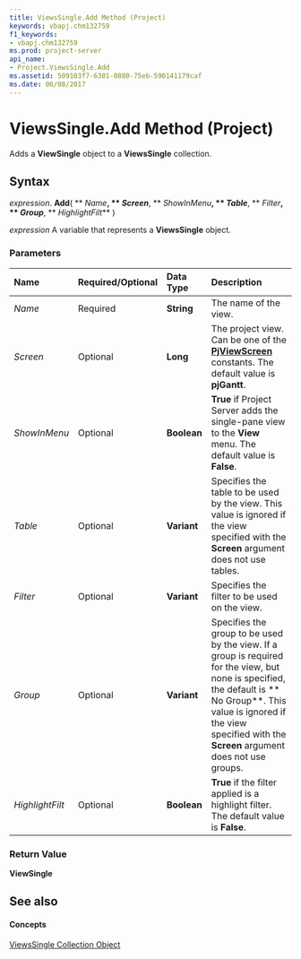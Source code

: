 ```yaml
---
title: ViewsSingle.Add Method (Project)
keywords: vbapj.chm132759
f1_keywords:
- vbapj.chm132759
ms.prod: project-server
api_name:
- Project.ViewsSingle.Add
ms.assetid: 509103f7-6301-0880-75eb-590141179caf
ms.date: 06/08/2017
---
```



# ViewsSingle.Add Method (Project)

Adds a **ViewSingle** object to a **ViewsSingle** collection.


## Syntax

 _expression_. **Add**( ** _Name_**, ** _Screen_**, ** _ShowInMenu_**, ** _Table_**, ** _Filter_**, ** _Group_**, ** _HighlightFilt_** )

 _expression_ A variable that represents a **ViewsSingle** object.


### Parameters



|**Name**|**Required/Optional**|**Data Type**|**Description**|
|:-----|:-----|:-----|:-----|
| _Name_|Required|**String**|The name of the view.|
| _Screen_|Optional|**Long**| The project view. Can be one of the **[PjViewScreen](pjviewscreen-enumeration-project.md)** constants. The default value is **pjGantt**.|
| _ShowInMenu_|Optional|**Boolean**|**True** if Project Server adds the single-pane view to the **View** menu. The default value is **False**.|
| _Table_|Optional|**Variant**|Specifies the table to be used by the view. This value is ignored if the view specified with the **Screen** argument does not use tables.|
| _Filter_|Optional|**Variant**|Specifies the filter to be used on the view.|
| _Group_|Optional|**Variant**|Specifies the group to be used by the view. If a group is required for the view, but none is specified, the default is ** No Group**. This value is ignored if the view specified with the **Screen** argument does not use groups.|
| _HighlightFilt_|Optional|**Boolean**|**True** if the filter applied is a highlight filter. The default value is **False**.|

### Return Value

 **ViewSingle**


## See also


#### Concepts


[ViewsSingle Collection Object](viewssingle-object-project.md)

